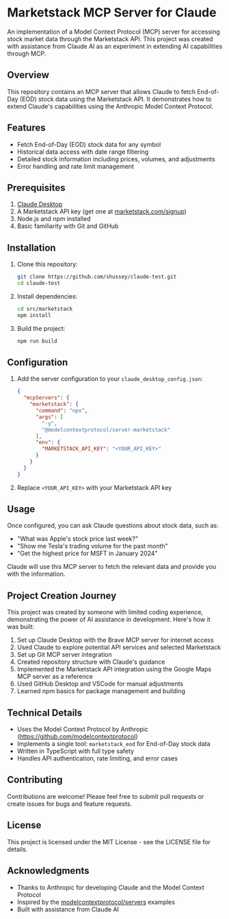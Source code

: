 # Marketstack MCP Server for Claude

An implementation of a Model Context Protocol (MCP) server for accessing stock market data through the Marketstack API. This project was created with assistance from Claude AI as an experiment in extending AI capabilities through MCP.

## Overview

This repository contains an MCP server that allows Claude to fetch End-of-Day (EOD) stock data using the Marketstack API. It demonstrates how to extend Claude's capabilities using the Anthropic Model Context Protocol.

## Features

- Fetch End-of-Day (EOD) stock data for any symbol
- Historical data access with date range filtering
- Detailed stock information including prices, volumes, and adjustments
- Error handling and rate limit management

## Prerequisites

1. [Claude Desktop](https://github.com/anthropic-labs/claude-desktop)
2. A Marketstack API key (get one at [marketstack.com/signup](https://marketstack.com/signup))
3. Node.js and npm installed
4. Basic familiarity with Git and GitHub

## Installation

1. Clone this repository:
   ```bash
   git clone https://github.com/shussey/claude-test.git
   cd claude-test
   ```

2. Install dependencies:
   ```bash
   cd src/marketstack
   npm install
   ```

3. Build the project:
   ```bash
   npm run build
   ```

## Configuration

1. Add the server configuration to your `claude_desktop_config.json`:
   ```json
   {
     "mcpServers": {
       "marketstack": {
         "command": "npx",
         "args": [
           "-y",
           "@modelcontextprotocol/server-marketstack"
         ],
         "env": {
           "MARKETSTACK_API_KEY": "<YOUR_API_KEY>"
         }
       }
     }
   }
   ```

2. Replace `<YOUR_API_KEY>` with your Marketstack API key

## Usage

Once configured, you can ask Claude questions about stock data, such as:
- "What was Apple's stock price last week?"
- "Show me Tesla's trading volume for the past month"
- "Get the highest price for MSFT in January 2024"

Claude will use this MCP server to fetch the relevant data and provide you with the information.

## Project Creation Journey

This project was created by someone with limited coding experience, demonstrating the power of AI assistance in development. Here's how it was built:

1. Set up Claude Desktop with the Brave MCP server for internet access
2. Used Claude to explore potential API services and selected Marketstack
3. Set up Git MCP server integration
4. Created repository structure with Claude's guidance
5. Implemented the Marketstack API integration using the Google Maps MCP server as a reference
6. Used GitHub Desktop and VSCode for manual adjustments
7. Learned npm basics for package management and building

## Technical Details

- Uses the Model Context Protocol by Anthropic (https://github.com/modelcontextprotocol)
- Implements a single tool: `marketstack_eod` for End-of-Day stock data
- Written in TypeScript with full type safety
- Handles API authentication, rate limiting, and error cases

## Contributing

Contributions are welcome! Please feel free to submit pull requests or create issues for bugs and feature requests.

## License

This project is licensed under the MIT License - see the LICENSE file for details.

## Acknowledgments

- Thanks to Anthropic for developing Claude and the Model Context Protocol
- Inspired by the [modelcontextprotocol/servers](https://github.com/modelcontextprotocol/servers) examples
- Built with assistance from Claude AI
